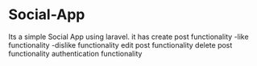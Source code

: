 # Social-App
Its a simple Social App using laravel.
it has create post functionality
-like functionality
-dislike functionality
edit post functionality
delete post functionality
authentication functionality
